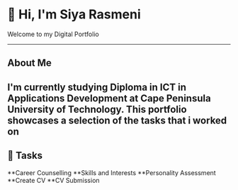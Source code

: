 # 👋 Hi, I'm Siya Rasmeni

Welcome to my Digital Portfolio

---

## About Me

I'm currently studying Diploma in ICT in Applications Development at Cape Peninsula University of Technology. This portfolio showcases a selection of the tasks that i worked on 
---

## 🚀 Tasks

**Career Counselling
**Skills and Interests
**Personality Assessment
**Create CV
**CV Submission
